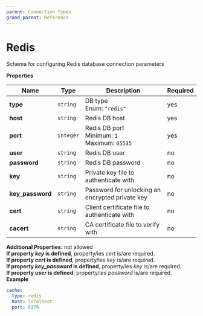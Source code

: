 ```yaml
---
parent: Connection Types
grand_parent: Reference
---
```


# Redis

Schema for configuring Redis database connection parameters


**Properties**

|Name|Type|Description|Required|
|----|----|-----------|--------|
|**type**|`string`|DB type<br/>Enum: `"redis"`<br/>|yes|
|**host**|`string`|Redis DB host<br/>|yes|
|**port**|`integer`|Redis DB port<br/>Minimum: `1`<br/>Maximum: `65535`<br/>|yes|
|**user**|`string`|Redis DB user<br/>|no|
|**password**|`string`|Redis DB password<br/>|no|
|**key**|`string`|Private key file to authenticate with<br/>|no|
|**key\_password**|`string`|Password for unlocking an encrypted private key<br/>|no|
|**cert**|`string`|Client certificate file to authenticate with<br/>|no|
|**cacert**|`string`|CA certificate file to verify with<br/>|no|

**Additional Properties:** not allowed  
**If property *key* is defined**, property/ies *cert* is/are required.  
**If property *cert* is defined**, property/ies *key* is/are required.  
**If property *key_password* is defined**, property/ies *key* is/are required.  
**If property *user* is defined**, property/ies *password* is/are required.  
**Example**

```yaml
cache:
  type: redis
  host: localhost
  port: 6379

```


